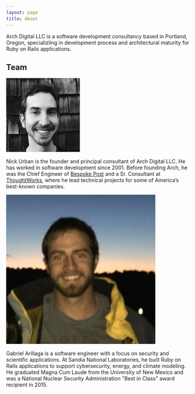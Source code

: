 ```yaml
---
layout: page
title: About
---
```


Arch Digital LLC is a software development consultancy based in Portland, Oregon, 
specializling in development process and architectural maturity for Ruby on Rails applications.

## Team

<div id='team'>
  <div class='bio'>
    <img src='/public/nick-urban.png' width='200' height='200'>
    <p>
      Nick Urban is the founder and principal consultant of Arch Digital LLC.
      He has worked in software development since 2001.
      Before founding Arch, he was the Chief Engineer of 
      <a href='https://www.bespokepost.com/home?b' target='_blank'>Bespoke Post</a> 
      and a Sr. Consultant at 
      <a href='http://www.thoughtworks.com' target='_blank'>ThoughtWorks</a>,
      where he lead technical projects for some of America&rsquo;s best-known companies.
    </p>
  </div>
  <div class='bio'>
    <img src='/public/gabe-arillaga.jpg'>
    <p>
      Gabriel Arillaga is a software engineer with a focus on security and 
      scientific applications. 
      At Sandia National Laboratories, 
      he built Ruby on Rails applications to support 
      cybersecurity, energy, and climate modeling. 
      He graduated Magna Cum Laude from the University of New Mexico and
      was a National Nuclear Security Administration "Best in Class" award recipient in 2015.
    </p>

  </div>
</div>

